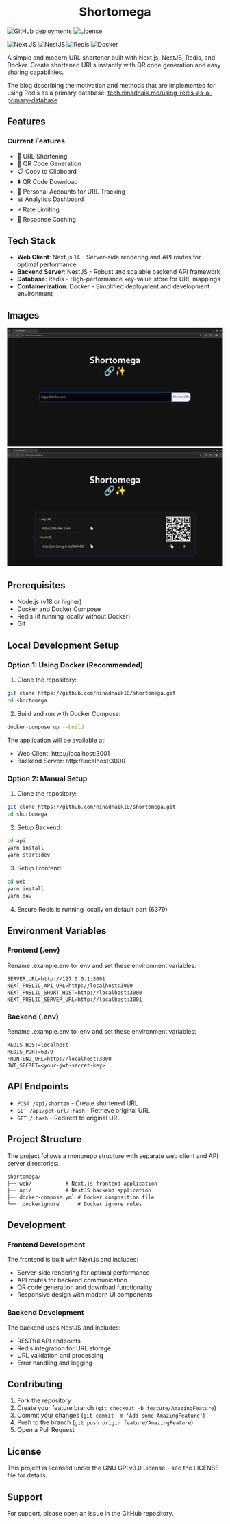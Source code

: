 <h1 align="center">Shortomega</h1>

<p align="center">

![GitHub deployments](https://img.shields.io/github/deployments/ninadnaik10/shortomega/production?style=flat&label=deployment&link=https%3A%2F%2Fshortomega.ninadnaik.me) ![License](https://img.shields.io/badge/license-GPLv3.0-blue)

![Next JS](https://img.shields.io/badge/Next-black?style=flat&logo=next.js&logoColor=white) ![NestJS](https://img.shields.io/badge/nestjs-%23E0234E.svg?style=flat&logo=nestjs&logoColor=white) ![Redis](https://img.shields.io/badge/redis-%23DD0031.svg?style=flat&logo=redis&logoColor=white) ![Docker](https://img.shields.io/badge/docker-%230db7ed.svg?style=flat&logo=docker&logoColor=white)

</p>

A simple and modern URL shortener built with Next.js, NestJS, Redis, and Docker. Create shortened URLs instantly with QR code generation and easy sharing capabilities.

The blog describing the motivation and methods that are implemented for using Redis as a primary database: [tech.ninadnaik.me/using-redis-as-a-primary-database](https://tech.ninadnaik.me/using-redis-as-a-primary-database)

## Features

### Current Features

- 🔗 URL Shortening
- 📱 QR Code Generation
- 📋 Copy to Clipboard
- ⬇️ QR Code Download
- 👤 Personal Accounts for URL Tracking
- 📊 Analytics Dashboard
- ⚡ Rate Limiting
- 💨 Response Caching

## Tech Stack

- **Web Client**: Next.js 14 - Server-side rendering and API routes for optimal performance
- **Backend Server**: NestJS - Robust and scalable backend API framework
- **Database**: Redis - High-performance key-value store for URL mappings
- **Containerization**: Docker - Simplified deployment and development environment

## Images

![Homepage](./web/public/screenshots/home-page.png)
![Resultpage](./web/public/screenshots/result-page.png)

## Prerequisites

- Node.js (v18 or higher)
- Docker and Docker Compose
- Redis (if running locally without Docker)
- Git

## Local Development Setup

### Option 1: Using Docker (Recommended)

1. Clone the repository:

```bash
git clone https://github.com/ninadnaik10/shortomega.git
cd shortomega
```

2. Build and run with Docker Compose:

```bash
docker-compose up --build
```

The application will be available at:

- Web Client: http://localhost:3001
- Backend Server: http://localhost:3000

### Option 2: Manual Setup

1. Clone the repository:

```bash
git clone https://github.com/ninadnaik10/shortomega.git
cd shortomega
```

2. Setup Backend:

```bash
cd api
yarn install
yarn start:dev
```

3. Setup Frontend:

```bash
cd web
yarn install
yarn dev
```

4. Ensure Redis is running locally on default port (6379)

## Environment Variables

### Frontend (.env)

Rename .example.env to .env and set these environment variables:

```
SERVER_URL=http://127.0.0.1:3001
NEXT_PUBLIC_API_URL=http://localhost:3000
NEXT_PUBLIC_SHORT_HOST=http://localhost:3000
NEXT_PUBLIC_SERVER_URL=http://localhost:3001
```

### Backend (.env)

Rename .example.env to .env and set these environment variables:

```
REDIS_HOST=localhost
REDIS_PORT=6379
FRONTEND_URL=http://localhost:3000
JWT_SECRET=<your-jwt-secret-key>
```

## API Endpoints

- `POST /api/shorten` - Create shortened URL
- `GET /api/get-url/:hash` - Retrieve original URL
- `GET /:hash` - Redirect to original URL

## Project Structure

The project follows a monorepo structure with separate web client and API server directories:

```
shortomega/
├── web/           # Next.js frontend application
├── api/           # NestJS backend application
├── docker-compose.yml # Docker composition file
└── .dockerignore      # Docker ignore rules
```

## Development

### Frontend Development

The frontend is built with Next.js and includes:

- Server-side rendering for optimal performance
- API routes for backend communication
- QR code generation and download functionality
- Responsive design with modern UI components

### Backend Development

The backend uses NestJS and includes:

- RESTful API endpoints
- Redis integration for URL storage
- URL validation and processing
- Error handling and logging

## Contributing

1. Fork the repository
2. Create your feature branch (`git checkout -b feature/AmazingFeature`)
3. Commit your changes (`git commit -m 'Add some AmazingFeature'`)
4. Push to the branch (`git push origin feature/AmazingFeature`)
5. Open a Pull Request

## License

This project is licensed under the GNU GPLv3.0 License - see the LICENSE file for details.

## Support

For support, please open an issue in the GitHub repository.
